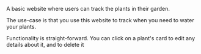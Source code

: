 A basic website where users can track the plants in their garden.

The use-case is that you use this website to track when you need to water your plants.

Functionality is straight-forward. You can click on a plant's card to edit any details about it, and to delete it